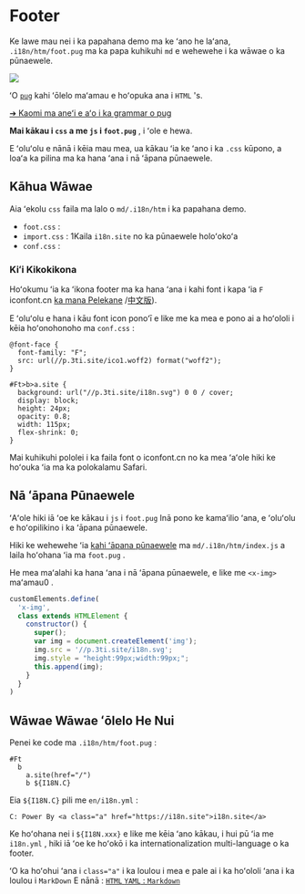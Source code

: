 # Footer

Ke lawe mau nei i ka papahana demo ma ke ʻano he laʻana, `.i18n/htm/foot.pug` ma ka papa kuhikuhi `md` e wehewehe i ka wāwae o ka pūnaewele.

![](https://p.3ti.site/1721286077.avif)

ʻO [`pug`](https://pugjs.org) kahi ʻōlelo maʻamau e hoʻopuka ana i `HTML` 's.

[➔ Kaomi ma aneʻi e aʻo i ka grammar o pug](https://pugjs.org)

**Mai kākau i `css` a me `js` i `foot.pug`** , i ʻole e hewa.

E ʻoluʻolu e nānā i kēia mau mea, ua kākau ʻia ke ʻano i ka `.css` kūpono, a loaʻa ka pilina ma ka hana ʻana i nā ʻāpana pūnaewele.

## Kāhua Wāwae

Aia ʻekolu `css` faila ma lalo o `md/.i18n/htm` i ka papahana demo.

* `foot.css` :
* `import.css` : 1Kaila `i18n.site` no ka pūnaewele holoʻokoʻa
* `conf.css` :

### Kiʻi Kikokikona

Hoʻokumu ʻia ka ʻikona footer ma ka hana ʻana i kahi font i kapa ʻia `F` iconfont.cn [ka mana Pelekane](https://www.iconfont.cn/?lang=en-us) /[中文版](https://www.iconfont.cn/?lang=zh)).

E ʻoluʻolu e hana i kāu font icon ponoʻī e like me ka mea e pono ai a hoʻololi i kēia hoʻonohonoho ma `conf.css` :

```
@font-face {
  font-family: "F";
  src: url(//p.3ti.site/ico1.woff2) format("woff2");
}

#Ft>b>a.site {
  background: url("//p.3ti.site/i18n.svg") 0 0 / cover;
  display: block;
  height: 24px;
  opacity: 0.8;
  width: 115px;
  flex-shrink: 0;
}
```

Mai kuhikuhi pololei i ka faila font o iconfont.cn no ka mea ʻaʻole hiki ke hoʻouka ʻia ma ka polokalamu Safari.

## Nā ʻāpana Pūnaewele

ʻAʻole hiki iā ʻoe ke kākau i `js` i `foot.pug` Inā pono ke kamaʻilio ʻana, e ʻoluʻolu e hoʻopilikino i ka ʻāpana pūnaewele.

Hiki ke wehewehe ʻia [kahi ʻāpana pūnaewele](https://www.freecodecamp.org/news/build-your-first-web-component/) ma `md/.i18n/htm/index.js` a laila hoʻohana ʻia ma `foot.pug` .

He mea maʻalahi ka hana ʻana i nā ʻāpana pūnaewele, e like me `<x-img>` maʻamau0 .

```js
customElements.define(
  'x-img',
  class extends HTMLElement {
    constructor() {
      super();
      var img = document.createElement('img');
      img.src = '//p.3ti.site/i18n.svg';
      img.style = "height:99px;width:99px;";
      this.append(img);
    }
  }
)
```

## Wāwae Wāwae ʻōlelo He Nui

Penei ke code ma `.i18n/htm/foot.pug` :

```
#Ft
  b
    a.site(href="/")
    b ${I18N.C}
```

Eia `${I18N.C}` pili me `en/i18n.yml` :

```
C: Power By <a class="a" href="https://i18n.site">i18n.site</a>
```

Ke hoʻohana nei i `${I18N.xxx}` e like me kēia ʻano kākau, i hui pū ʻia me `i18n.yml` , hiki iā ʻoe ke hoʻokō i ka internationalization multi-language o ka footer.

ʻO ka hoʻohui ʻana i `class="a"` i ka loulou i mea e pale ai i ka hoʻololi ʻana i ka loulou i `MarkDown` E nānā :
 [`HTML` `YAML` : `Markdown`](/i18/qa#H2)